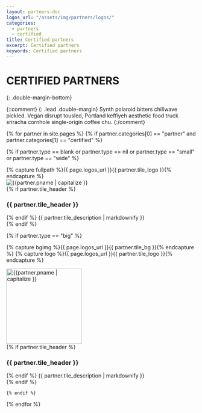 ```yaml
---
layout: partners-doc
logos_url: "/assets/img/partners/logos/"
categories:
  - partners
  - certified
title: Certified partners
excerpt: Certified partners
keywords: Certified partners
---
```


# CERTIFIED PARTNERS
{: .double-margin-bottom}

{::comment}
{: .lead .double-margin}
Synth polaroid bitters chillwave pickled. Vegan disrupt tousled, Portland keffiyeh 
aesthetic food truck sriracha cornhole single-origin coffee chu.
{:/comment}

<div class="tiles-wrapper ">
{% for partner in site.pages %}
    {% if partner.categories[0] == "partner" and partner.categories[1] == "certified" %}


{% if partner.type == blank or partner.type == nil or partner.type == "small" or partner.type == "wide" %}
<div class="flipper col-xs-12 {% if partner.type == "wide" %} col-sm-12 col-md-12 {% else %} col-sm-6 col-md-6 {% endif %}  col-lg-4" >
    <div class="card">
        <div class="content">
            <div class="front cardFront">
                {% capture fullpath %}{{ page.logos_url }}{{ partner.tile_logo }}{% endcapture %}
                <div class="img-wrapper">
                    <img src="{{fullpath}}" alt="{{partner.pname | capitalize }}">
                </div>
            </div>
            <div class="back cardBack">
                {% if partner.tile_header %}
                <h3>{{ partner.tile_header }}</h3>
                {% endif %}
                {{ partner.tile_description | markdownify }}
            </div>
        </div>
    </div>
</div>
{% endif %}

{% if partner.type == "big" %}

{% capture bgimg %}{{ page.logos_url }}{{ partner.tile_bg }}{% endcapture %}
{% capture logo %}{{ page.logos_url }}{{ partner.tile_logo }}{% endcapture %}

<div class="big-tile col-xs-12 col-sm-12 col-md-12 col-lg-12" >
    <div class="content-box" style="background-image: url('{{bgimg}}');">
        <div class="logo-box col-sm-3 col-md-3 col-lg-3">
            <div class="img-wrapper ">
                <img src="{{logo}}" style="width:200px;" alt="{{partner.pname | capitalize }}">
            </div>
        </div>
        <div class="description col-sm-7 col-md-7 col-lg-7">
            {% if partner.tile_header %}
            <h3>{{ partner.tile_header }}</h3>
            {% endif %}
            {{ partner.tile_description | markdownify }}
        </div>
    </div>
</div>
{% endif %}

    {% endif %}
{% endfor %}
</div>